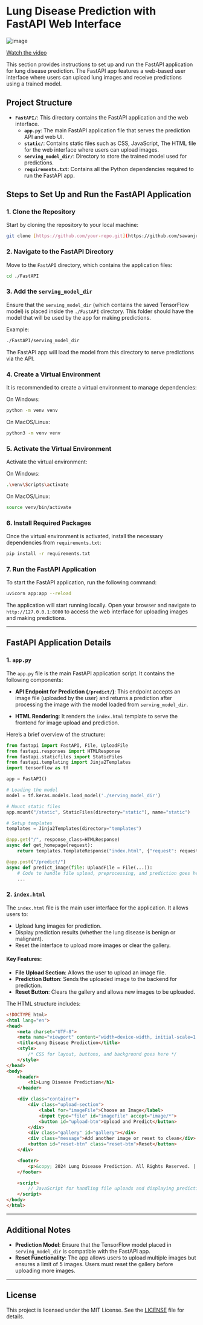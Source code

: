 # Lung Disease Prediction with FastAPI Web Interface

![image](https://github.com/user-attachments/assets/19af4d20-6659-4f33-9737-126bb160e3ce)

<a href="https://drive.google.com/file/d/1QkqWsQzviPr1LoavJmmV0QSgsQCeDNfX/view?usp=sharing">Watch the video</a>


This section provides instructions to set up and run the FastAPI application for lung disease prediction. The FastAPI app features a web-based user interface where users can upload lung images and receive predictions using a trained model.

## Project Structure

- **`FastAPI/`**: This directory contains the FastAPI application and the web interface.
  - **`app.py`**: The main FastAPI application file that serves the prediction API and web UI.
  - **`static/`**: Contains static files such as CSS, JavaScript, The HTML file for the web interface where users can upload images.
  - **`serving_model_dir/`**: Directory to store the trained model used for predictions.
  - **`requirements.txt`**: Contains all the Python dependencies required to run the FastAPI app.



## Steps to Set Up and Run the FastAPI Application

### 1. Clone the Repository

Start by cloning the repository to your local machine:

```bash
git clone [https://github.com/your-repo.git](https://github.com/sawanjr/LUNG_CANCER-DETECTION-TFX.git)
```

### 2. Navigate to the FastAPI Directory

Move to the `FastAPI` directory, which contains the application files:

```bash
cd ./FastAPI
```

### 3. Add the `serving_model_dir`

Ensure that the `serving_model_dir` (which contains the saved TensorFlow model) is placed inside the `./FastAPI` directory. This folder should have the model that will be used by the app for making predictions.

Example:
```bash
./FastAPI/serving_model_dir
```

The FastAPI app will load the model from this directory to serve predictions via the API.

### 4. Create a Virtual Environment

It is recommended to create a virtual environment to manage dependencies:

On Windows:
```bash
python -m venv venv
```

On MacOS/Linux:
```bash
python3 -m venv venv
```

### 5. Activate the Virtual Environment

Activate the virtual environment:

On Windows:
```bash
.\venv\Scripts\activate
```

On MacOS/Linux:
```bash
source venv/bin/activate
```

### 6. Install Required Packages

Once the virtual environment is activated, install the necessary dependencies from `requirements.txt`:

```bash
pip install -r requirements.txt
```

### 7. Run the FastAPI Application

To start the FastAPI application, run the following command:

```bash
uvicorn app:app --reload
```

The application will start running locally. Open your browser and navigate to `http://127.0.0.1:8000` to access the web interface for uploading images and making predictions.

---

## FastAPI Application Details

### 1. `app.py`

The `app.py` file is the main FastAPI application script. It contains the following components:

- **API Endpoint for Prediction (`/predict/`)**:
  This endpoint accepts an image file (uploaded by the user) and returns a prediction after processing the image with the model loaded from `serving_model_dir`.

- **HTML Rendering**:
  It renders the `index.html` template to serve the frontend for image upload and prediction.

Here’s a brief overview of the structure:

```python
from fastapi import FastAPI, File, UploadFile
from fastapi.responses import HTMLResponse
from fastapi.staticfiles import StaticFiles
from fastapi.templating import Jinja2Templates
import tensorflow as tf

app = FastAPI()

# Loading the model
model = tf.keras.models.load_model('./serving_model_dir')

# Mount static files
app.mount("/static", StaticFiles(directory="static"), name="static")

# Setup templates
templates = Jinja2Templates(directory="templates")

@app.get("/", response_class=HTMLResponse)
async def get_homepage(request):
    return templates.TemplateResponse("index.html", {"request": request})

@app.post("/predict/")
async def predict_image(file: UploadFile = File(...)):
    # Code to handle file upload, preprocessing, and prediction goes here
    ...
```

### 2. `index.html`

The `index.html` file is the main user interface for the application. It allows users to:

- Upload lung images for prediction.
- Display prediction results (whether the lung disease is benign or malignant).
- Reset the interface to upload more images or clear the gallery.

#### Key Features:
- **File Upload Section**: Allows the user to upload an image file.
- **Prediction Button**: Sends the uploaded image to the backend for prediction.
- **Reset Button**: Clears the gallery and allows new images to be uploaded.

The HTML structure includes:

```html
<!DOCTYPE html>
<html lang="en">
<head>
    <meta charset="UTF-8">
    <meta name="viewport" content="width=device-width, initial-scale=1.0">
    <title>Lung Disease Prediction</title>
    <style>
        /* CSS for layout, buttons, and background goes here */
    </style>
</head>
<body>
    <header>
        <h1>Lung Disease Prediction</h1>
    </header>

    <div class="container">
        <div class="upload-section">
            <label for="imageFile">Choose an Image</label>
            <input type="file" id="imageFile" accept="image/*">
            <button id="upload-btn">Upload and Predict</button>
        </div>
        <div class="gallery" id="gallery"></div>
        <div class="message">Add another image or reset to clean</div>
        <button id="reset-btn" class="reset-btn">Reset</button>
    </div>

    <footer>
        <p>&copy; 2024 Lung Disease Prediction. All Rights Reserved. | <a href="https://github.com/your-repo" target="_blank">GitHub</a> | <a href="https://www.linkedin.com/in/your-profile" target="_blank">LinkedIn</a></p>
    </footer>

    <script>
        // JavaScript for handling file uploads and displaying predictions
    </script>
</body>
</html>
```

---

## Additional Notes

- **Prediction Model**: Ensure that the TensorFlow model placed in `serving_model_dir` is compatible with the FastAPI app.
- **Reset Functionality**: The app allows users to upload multiple images but ensures a limit of 5 images. Users must reset the gallery before uploading more images.

---

## License

This project is licensed under the MIT License. See the [LICENSE](LICENSE) file for details.
```

